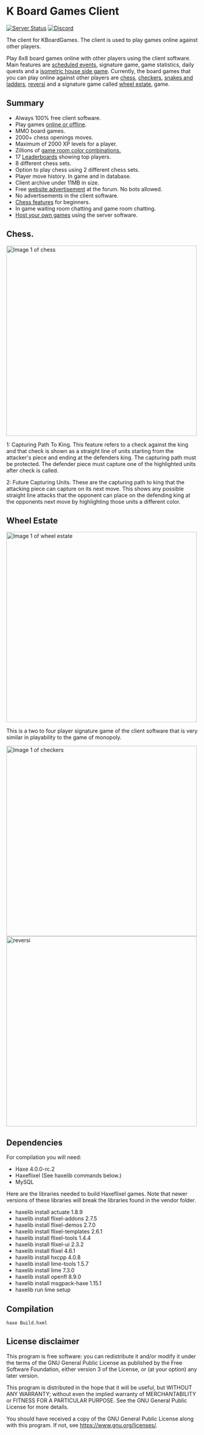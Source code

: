 # K Board Games Client
[![Server Status](https://img.shields.io/pingpong/status/sp_7241145592d44ae2bd4c2a9c4558a0ef?label=kboardgames.com&style=for-the-badge)](https://kboardgames.com)
[![Discord](https://img.shields.io/discord/878790325261434923?color=%236b7ff5&label=Discord&style=for-the-badge)](https://discord.gg/7gF8t3yNDU)

The client for KBoardGames. The client is used to play games online against other players.

<p>Play 8x8 board games online with other players using the client software. Main features are <a href="https://kboardgames.com/en/events">scheduled events</a>, signature game, game statistics, daily quests and a <a href="https://kboardgames.com/en/viewtopic.php?f=4&t=3">isometric house side game</a>. Currently, the board games that you can play online against other players are <a href="https://kboardgames.com/en/viewtopic.php?f=10&amp;t=15">chess</a>, <a href="https://kboardgames.com/en/viewtopic.php?f=10&amp;t=14">checkers</a>, <a href="https://kboardgames.com/en/viewtopic.php?f=10&amp;t=17">snakes and ladders</a>, <a href="https://kboardgames.com/en/viewtopic.php?f=10&amp;t=16">reversi</a> and a signature game called <a href="https://kboardgames.com/en/viewtopic.php?f=10&amp;t=18">wheel estate</a>, game.</p>

## Summary
* Always 100% free client software.
* Play games <a href="https://kboardgames.com/en/viewtopic.php?f=4&t=34">online or offline</a>.
* MMO board games.
* 2000+ chess openings moves.
* Maximum of 2000 XP levels for a player.
* Zillions of <a href="https://kboardgames.com/en/viewtopic.php?f=4&t=37">game room color combinations.</a>
* 17 <a href="https://kboardgames.com/en/leaderboards">Leaderboards</a> showing top players.
* 8 different chess sets.
* Option to play chess using 2 different chess sets.
* Player move history. In game and in database.
* Client archive under 11MB in size.
* Free <a href="https://kboardgames.com/en/viewforum.php?f=7">website advertisement</a> at the forum. No bots allowed.
* No advertisements in the client software.
* <a href="https://kboardgames.com/en/viewtopic.php?f=4&t=29">Chess features</a> for beginners.
* In game waiting room chatting and game room chatting.
* <a href="https://kboardgames.com/en/viewtopic.php?f=8&t=26">Host your own games</a> using the server software.

## Chess.
<img src="https://kboardgames.com/images/game2_chess.jpg?" alt="Image 1 of chess" width="500"/>

1: Capturing Path To King. This feature refers to a check against the king and that check is shown as a straight line of units starting from the attacker's piece and ending at the defenders king. The capturing path must be protected. The defender piece must capture one of the highlighted units after check is called.

2: Future Capturing Units. These are the capturing path to king that the attacking piece can capture on its next move. This shows any possible straight line attacks that the opponent can place on the defending king at the opponents next move by highlighting those units a different color.

## Wheel Estate
<img src="https://kboardgames.com/images/signatureGame.jpg?" alt="Image 1 of wheel estate" width="500"/>

This is a two to four player signature game of the client software that is very similar in playability to the game of monopoly.

<img src="https://kboardgames.com/images/checkers1.jpg?" alt="Image 1 of checkers" width="500"/>

<img src="https://kboardgames.com/images/reversi.jpg?" alt="reversi" width="500"/>

## Dependencies
For compilation you will need:

* Haxe 4.0.0-rc.2
* Haxeflixel (See haxelib commands below.)
* MySQL

Here are the libraries needed to build Haxeflixel games. Note that newer versions of these libraries will break the libraries found in the vendor folder.

* haxelib install actuate 1.8.9
* haxelib install flixel-addons 2.7.5
* haxelib install flixel-demos 2.7.0
* haxelib install flixel-templates 2.6.1
* haxelib install flixel-tools 1.4.4
* haxelib install flixel-ui 2.3.2
* haxelib install flixel 4.6.1
* haxelib install hxcpp 4.0.8
* haxelib install lime-tools 1.5.7
* haxelib install lime 7.3.0
* haxelib install openfl 8.9.0
* haxelib install msgpack-haxe 1.15.1
* haxelib run lime setup

## Compilation
```
haxe Build.hxml
```

## License disclaimer

This program is free software: you can redistribute it and/or modify it under the terms of the GNU General Public License as published by the Free Software Foundation, either version 3 of the License, or (at your option) any later version.

This program is distributed in the hope that it will be useful, but WITHOUT ANY WARRANTY; without even the implied warranty of MERCHANTABILITY or FITNESS FOR A PARTICULAR PURPOSE. See the GNU General Public License for more details.

You should have received a copy of the GNU General Public License along with this program. If not, see https://www.gnu.org/licenses/.
